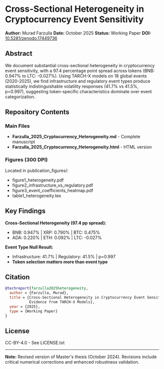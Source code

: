 # Cross-Sectional Heterogeneity in Cryptocurrency Event Sensitivity

**Author:** Murad Farzulla
**Date:** October 2025
**Status:** Working Paper
**DOI:** [10.5281/zenodo.17449736](https://doi.org/10.5281/zenodo.17449736)

## Abstract

We document substantial cross-sectional heterogeneity in cryptocurrency event sensitivity, with a 97.4 percentage point spread across tokens (BNB: 0.947% to LTC: -0.027%). Using TARCH-X models on 18 global events (2020-2025), we find infrastructure and regulatory event types produce statistically indistinguishable volatility responses (41.7% vs 41.5%, p=0.997), suggesting token-specific characteristics dominate over event categorization.

## Repository Contents

### Main Files
- **Farzulla_2025_Cryptocurrency_Heterogeneity.md** - Complete manuscript
- **Farzulla_2025_Cryptocurrency_Heterogeneity.html** - HTML version

### Figures (300 DPI)
Located in publication_figures/:
- figure1_heterogeneity.pdf
- figure2_infrastructure_vs_regulatory.pdf  
- figure3_event_coefficients_heatmap.pdf
- table1_heterogeneity.tex

## Key Findings

**Cross-Sectional Heterogeneity (97.4 pp spread):**
- BNB: 0.947% | XRP: 0.790% | BTC: 0.475%
- ADA: 0.220% | ETH: 0.092% | LTC: -0.027%

**Event Type Null Result:**
- Infrastructure: 41.7% | Regulatory: 41.5% | p=0.997
- **Token selection matters more than event type**

## Citation

```bibtex
@techreport{farzulla2025heterogeneity,
  author = {Farzulla, Murad},
  title = {Cross-Sectional Heterogeneity in Cryptocurrency Event Sensitivity:
           Evidence from TARCH-X Models},
  year = {2025},
  type = {Working Paper}
}
```

## License

CC-BY-4.0 - See LICENSE.txt

---

**Note:** Revised version of Master's thesis (October 2024). Revisions include critical numerical corrections and enhanced robustness validation.
